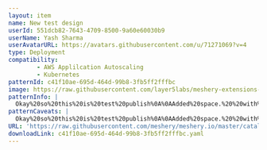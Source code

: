 ```yaml
---
layout: item
name: New test design
userId: 551dcb82-7643-4709-8500-9a60e60030b9
userName: Yash Sharma
userAvatarURL: https://avatars.githubusercontent.com/u/71271069?v=4
type: Deployment
compatibility: 
        - AWS Applilcation Autoscaling
        - Kubernetes
patternId: c41f10ae-695d-464d-99b8-3fb5ff2fffbc
image: https://raw.githubusercontent.com/layer5labs/meshery-extensions-packages/master/action-assets/design-assets/c41f10ae-695d-464d-99b8-3fb5ff2fffbc.png
patternInfo: |
  Okay%20so%20this%20is%20test%20publish%0A%0AAdded%20space.%20%20with%20%20%3A%20speacial%20character%0A%0Afdsa34324%20432432614%20%22%20%22%0A%0Afsdf
patternCaveats: |
  Okay%20so%20this%20is%20test%20publish%0A%0AAdded%20space.%20%20with%20%20%3A%20speacial%20character%0A%0A1.%20fdsjkfldsjfklds.%0A%0A2.%20fdsjkfldsjkl
URL: 'https://raw.githubusercontent.com/meshery/meshery.io/master/catalog/c41f10ae-695d-464d-99b8-3fb5ff2fffbc.yaml'
downloadLink: c41f10ae-695d-464d-99b8-3fb5ff2fffbc.yaml
---
```

